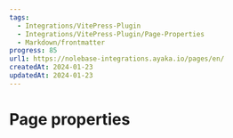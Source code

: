 ```yaml
---
tags:
  - Integrations/VitePress-Plugin
  - Integrations/VitePress-Plugin/Page-Properties
  - Markdown/frontmatter
progress: 85
url1: https://nolebase-integrations.ayaka.io/pages/en/
createdAt: 2024-01-23
updatedAt: 2024-01-23
---
```


# Page properties
